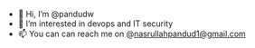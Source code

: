 - 👋 Hi, I’m @pandudw
- 👀 I’m interested in devops and IT security 
- 📫 You can can reach me on @nasrullahpandud1@gmail.com 

<!---
pandudw/pandudw is a ✨ special ✨ repository because its `README.md` (this file) appears on your GitHub profile.
You can click the Preview link to take a look at your changes.
--->
